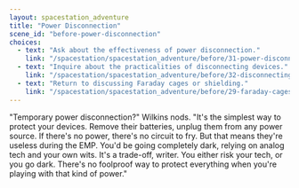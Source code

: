 ```yaml
---
layout: spacestation_adventure
title: "Power Disconnection"
scene_id: "before-power-disconnection"
choices:
  - text: "Ask about the effectiveness of power disconnection."
    link: "/spacestation/spacestation_adventure/before/31-power-disconnection-effectiveness/"
  - text: "Inquire about the practicalities of disconnecting devices."
    link: "/spacestation/spacestation_adventure/before/32-disconnecting-practicalities/"
  - text: "Return to discussing Faraday cages or shielding."
    link: "/spacestation/spacestation_adventure/before/29-faraday-cages/"
---
```


"Temporary power disconnection?" Wilkins nods. "It's the simplest way to protect your devices. Remove their batteries, unplug them from any power source. If there's no power, there's no circuit to fry. But that means they're useless during the EMP. You'd be going completely dark, relying on analog tech and your own wits. It's a trade-off, writer. You either risk your tech, or you go dark. There's no foolproof way to protect everything when you're playing with that kind of power."
